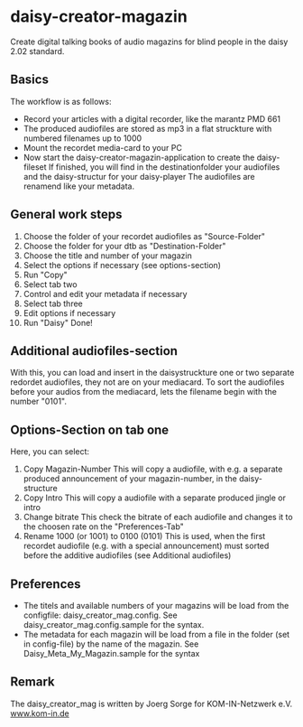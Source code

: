 daisy-creator-magazin
=====================

Create digital talking books of audio magazins for blind people in the daisy 2.02 standard.

Basics
------
The workflow is as follows:
- Record your articles with a digital recorder, like the marantz PMD 661
- The produced audiofiles are stored as mp3 in a flat struckture with numbered filenames up to 1000
- Mount the recordet media-card to your PC
- Now start the daisy-creator-magazin-application to create the daisy-fileset
If finished, you will find in the destinationfolder your audiofiles
and the daisy-structur for your daisy-player 
The audiofiles are renamend like your metadata.

General work steps
------------------
1. Choose the folder of your recordet audiofiles as "Source-Folder"
2. Choose the folder for your dtb as "Destination-Folder"
3. Choose the title and number of your magazin
4. Select the options if necessary (see options-section)
5. Run "Copy"
6. Select tab two
7. Control and edit your metadata if necessary
8. Select tab three
9. Edit options if necessary
10. Run "Daisy"
Done! 

Additional audiofiles-section
-----------------------------
With this, you can load and insert in the daisystruckture one or two separate redordet audiofiles, 
they not are on your mediacard. To sort the audiofiles before your audios from the mediacard, 
lets the filename begin with the number "0101".

Options-Section on tab one
--------------------------
Here, you can select:
1. Copy Magazin-Number
This will copy a audiofile, with e.g. a separate produced announcement of your magazin-number, in the daisy-structure
2. Copy Intro
This will copy a audiofile with a separate produced jingle or intro
3. Change bitrate
This check the bitrate of each audiofile and changes it to the choosen rate on the "Preferences-Tab"
4. Rename 1000 (or 1001) to 0100 (0101)
This is used, when the first recordet audiofile (e.g. with a special announcement) 
must sorted before the additive audiofiles (see Additional audiofiles)

Preferences
-----------
- The titels and available numbers of your magazins will be load from the configfile: daisy_creator_mag.config.
See daisy_creator_mag.config.sample for the syntax.
- The metadata for each magazin will be load from a file in the folder (set in config-file) by the name of the magazin.
See Daisy_Meta_My_Magazin.sample for the syntax

Remark
------
The daisy_creator_mag is written by Joerg Sorge for KOM-IN-Netzwerk e.V. www.kom-in.de


